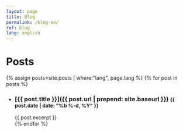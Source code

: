```yaml
---
layout: page
title: Blog
permalink: /blog-en/
ref: blog
lang: english
---
```


# Posts

{% assign posts=site.posts | where:"lang", page.lang %}
{% for post in posts %}
  * ### [{{ post.title }}]({{ post.url | prepend: site.baseurl }}) <small class="post-meta">{{ post.date | date: "%b %-d, %Y" }}</small>
    {{ post.excerpt }}
    <br>
{% endfor %}
